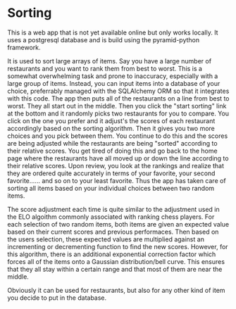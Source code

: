 Sorting
=======

This is a web app that is not yet available online but only works locally. It uses a postgresql database and is build using the pyramid-python framework. 

It is used to sort large arrays of items. Say you have a large number of restaurants and you want to rank them from best to worst. This is a somewhat overwhelming task and prone to inaccuracy, especially with a large group of items. Instead, you can input items into a database of your choice, preferrably managed with the SQLAlchemy ORM so that it integrates with this code. The app then puts all of the restaurants on a line from best to worst. They all start out in the middle. Then you click the "start sorting" link at the bottom and it randomly picks two restaurants for you to compare. You click on the one you prefer and it adjust's the scores of each restaurant accordingly based on the sorting algorithm. Then it gives you two more choices and you pick between them. You continue to do this and the scores are being adjusted while the restaurants are being "sorted" according to their relative scores. You get tired of doing this and go back to the home page where the restaurants have all moved up or down the line according to their relative scores. Upon review, you look at the rankings and realize that they are ordered quite accurately in terms of your favorite, your second favorite...... and so on to your least favorite. Thus the app has taken care of sorting all items based on your individual choices between two random items. 

The score adjustment each time is quite similar to the adjustment used in the ELO algoithm commonly associated with ranking chess players. For each selection of two random items, both items are given an expected value based on their current scores and previous performaces. Then based on the users selection, these expected values are multiplied against an incrementing or decrementing function to find the new scores. However, for this algorithm, there is an additional exponential correction factor which forces all of the items onto a Gaussian distribution/bell curve. This ensures that they all stay within a certain range and that most of them are near the middle. 

Obviously it can be used for restaurants, but also for any other kind of item you decide to put in the database. 
